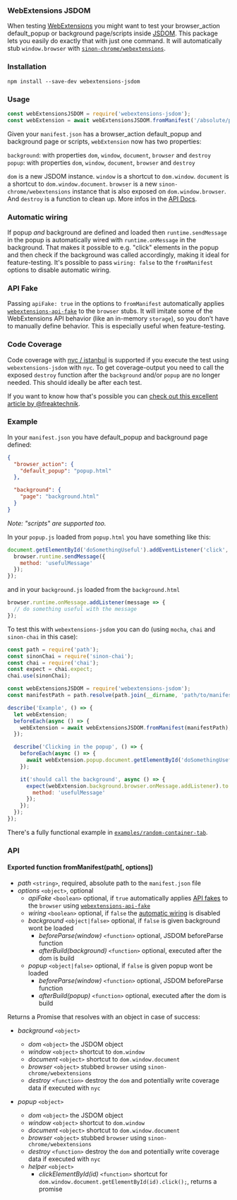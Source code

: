 ### WebExtensions JSDOM

When testing [WebExtensions](https://developer.mozilla.org/Add-ons/WebExtensions) you might want to test your browser_action default_popup or background page/scripts inside [JSDOM](https://github.com/jsdom/jsdom). This package lets you easily do exactly that with just one command. It will automatically stub `window.browser` with [`sinon-chrome/webextensions`](https://github.com/acvetkov/sinon-chrome).


### Installation

```
npm install --save-dev webextensions-jsdom
```

### Usage

```js
const webExtensionsJSDOM = require('webextensions-jsdom');
const webExtension = await webExtensionsJSDOM.fromManifest('/absolute/path/to/manifest.json');
```

Given your `manifest.json` has a browser_action default_popup and background page or scripts, `webExtension` now has two properties:

`background`: with properties `dom`, `window`, `document`, `browser` and `destroy`  
`popup`: with properties `dom`, `window`, `document`, `browser` and `destroy`  

`dom` is a new JSDOM instance. `window` is a shortcut to `dom.window`. `document` is a shortcut to `dom.window.document`. `browser` is a new `sinon-chrome/webextensions` instance that is also exposed on `dom.window.browser`. And `destroy` is a function to clean up. More infos in the [API Docs](#api).


### Automatic wiring

If popup *and* background are defined and loaded then `runtime.sendMessage` in the popup is automatically wired with `runtime.onMessage` in the background. That makes it possible to e.g. "click" elements in the popup and then check if the background was called accordingly, making it ideal for feature-testing. It's possible to pass `wiring: false` to the `fromManifest` options to disable automatic wiring.


### API Fake

Passing `apiFake: true` in the options to `fromManifest` automatically applies [`webextensions-api-fake`](https://github.com/stoically/webextensions-api-fake) to the `browser` stubs. It will imitate some of the WebExtensions API behavior (like an in-memory `storage`), so you don't have to manually define behavior. This is especially useful when feature-testing.


### Code Coverage

Code coverage with [nyc / istanbul](https://istanbul.js.org/) is supported if you execute the test using `webextensions-jsdom` with `nyc`. To get coverage-output you need to call the exposed `destroy` function after the `background` and/or `popup` are no longer needed. This should ideally be after each test.

If you want to know how that's possible you can [check out this excellent article by @freaktechnik](https://humanoids.be/log/2017/10/code-coverage-reports-for-webextensions/).


### Example

In your `manifest.json` you have default_popup and background page defined:

```json
{
  "browser_action": {
    "default_popup": "popup.html"
  },

  "background": {
    "page": "background.html"
  }
}
```

*Note: "scripts" are supported too.*


In your `popup.js` loaded from `popup.html` you have something like this:

```js
document.getElementById('doSomethingUseful').addEventListener('click', () => {
  browser.runtime.sendMessage({
    method: 'usefulMessage'
  });
});
```

and in your `background.js` loaded from the `background.html`

```js
browser.runtime.onMessage.addListener(message => {
  // do something useful with the message
});
```

To test this with `webextensions-jsdom` you can do (using `mocha`, `chai` and `sinon-chai` in this case):

```js
const path = require('path');
const sinonChai = require('sinon-chai');
const chai = require('chai');
const expect = chai.expect;
chai.use(sinonChai);

const webExtensionsJSDOM = require('webextensions-jsdom');
const manifestPath = path.resolve(path.join(__dirname, 'path/to/manifest.json'));

describe('Example', () => {
  let webExtension;
  beforeEach(async () => {
    webExtension = await webExtensionsJSDOM.fromManifest(manifestPath);
  });

  describe('Clicking in the popup', () => {
    beforeEach(async () => {
      await webExtension.popup.document.getElementById('doSomethingUseful').click();
    });

    it('should call the background', async () => {
      expect(webExtension.background.browser.onMessage.addListener).to.have.been.calledWithMatch({
        method: 'usefulMessage'
      });
    });
  });
});
```

There's a fully functional example in [`examples/random-container-tab`](examples/random-container-tab).



### API

#### Exported function fromManifest(path[, options])

* *path* `<string>`, required, absolute path to the `manifest.json` file
* *options* `<object>`, optional
  * *apiFake* `<boolean>` optional, if `true` automatically applies [API fakes](#api-fake) to the `browser` using [`webextensions-api-fake`](https://github.com/stoically/webextensions-api-fake)
  * *wiring* `<boolean>` optional, if `false` the [automatic wiring](#automatic-wiring) is disabled
  * *background* `<object|false>` optional, if `false` is given background wont be loaded
    * *beforeParse(window)* `<function>` optional, JSDOM beforeParse function
    * *afterBuild(background)* `<function>` optional, executed after the dom is build
  * *popup* `<object|false>` optional, if `false` is given popup wont be loaded
    * *beforeParse(window)* `<function>` optional, JSDOM beforeParse function
    * *afterBuild(popup)* `<function>` optional, executed after the dom is build


Returns a Promise that resolves with an object in case of success:

* *background* `<object>`
  * *dom* `<object>` the JSDOM object
  * *window* `<object>` shortcut to `dom.window`
  * *document* `<object>` shortcut to `dom.window.document`
  * *browser* `<object>` stubbed `browser` using `sinon-chrome/webextensions`
  * *destroy* `<function>` destroy the `dom` and potentially write coverage data if executed with `nyc`

* *popup* `<object>`
  * *dom* `<object>` the JSDOM object
  * *window* `<object>` shortcut to `dom.window`
  * *document* `<object>` shortcut to `dom.window.document`
  * *browser* `<object>` stubbed `browser` using `sinon-chrome/webextensions`
  * *destroy* `<function>` destroy the `dom` and potentially write coverage data if executed with `nyc`
  * *helper* `<object>`
    * *clickElementById(id)* `<function>` shortcut for `dom.window.document.getElementById(id).click();`, returns a promise

